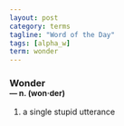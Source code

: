 ```yaml
---
layout: post
category: terms
tagline: "Word of the Day"
tags: [alpha_w]
term: wonder
---
```


<h3>Wonder<br/> <small>&mdash; n. (won<span>&middot;</span>der)</small></h3>
<p><ol>
<li>a single stupid utterance</li>
</ol></p>

